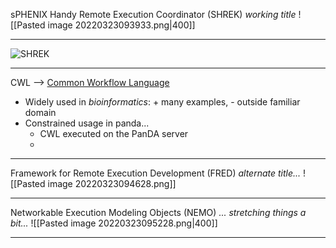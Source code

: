  sPHENIX Handy Remote Execution Coordinator  (SHREK) *working title*
![[Pasted image 20220323093933.png|400]]

---

![SHREK](https://lh4.googleusercontent.com/G5w4P1uwUYpU-ObA8T3fDdm27jEm66IxTQ-sHTB8_LGZQbZpQK4xGBMeMpDTHxCBIPt9_vnBkuWdjTYcaTGBhjLEMC4giqNX_YLv9d5RR6G4mJgOiw9O9e1q4l-GcA1dZMVp1Nl-) 

---

CWL --> [Common Workflow Language](https://www.commonwl.org/)
- Widely used in *bioinformatics*: + many examples, - outside familiar domain
- Constrained usage in panda... 
	- CWL executed on the PanDA server
	- 

---


 Framework for Remote Execution Development (FRED) *alternate title...*
![[Pasted image 20220323094628.png]]

---

Networkable Execution Modeling Objects (NEMO) *... stretching things a bit...*
![[Pasted image 20220323095228.png|400]]

---





